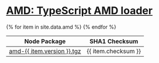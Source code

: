 <h1><a class="site-title" href="/amd/">AMD: TypeScript AMD loader</a></h1>
<table>
    <thead>
        <tr>
            <th>Node Package</th>
            <th>SHA1 Checksum</th>
        </tr>
    </thead>
    <tbody>{% for item in site.data.amd %}
        <tr>
            <td>
                <a href="https://registry.npmjs.org/@typescriptlibs/amd/-/amd-{{ item.version }}.tgz">amd-{{ item.version }}.tgz</a>
            </td>
            <td>
                {{ item.checksum }}
            </td>
        </tr>
    {% endfor %}</tbody>
</table>
